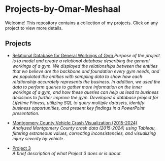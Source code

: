 # Projects-by-Omar-Meshaal

Welcome! This repository contains a collection of my projects. Click on any project to view more details.

## Projects

- [Relational Database for General Workings of Gym ]([https://github.com/JonathanL02/4610Fa24Group4/tree/main](https://github.com/OmarMeshaal2004/4610Fa24Group4))  
  _Purpose of the project is to model and create a relational database describing the general workings of a gym. We displayed the relationships between the entities that we believe are the backbone and foundation every gym needs, and we populated the entities with sampling data to show how each relationship accurately represents the business. In addition, we used the data to perform queries to gather more information on the inner workings of a gym, and how these queries can help us lead to business decisions to further improve the gym. Developed a database project for Lifetime Fitness, utilizing SQL to query multiple datasets, identify business opportunities, and present key findings in a PowerPoint presentation._

- [Montgomery County Vehicle Crash Visualization (2015-2024)](https://github.com/OmarMeshaal2004/4610Fa24Group4-2/blob/main/README.md)  
  _Analyzed Montgomery County crash data (2015-2024) using Tableau, filtering extraneous values, correcting inconsistencies, and visualizing injury severity by vehicle ._

- [Project 3](./project3/)  
  _A brief description of what Project 3 does or is about._
